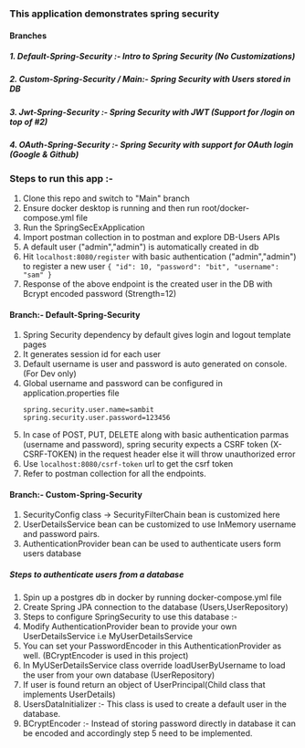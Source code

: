 ### This application demonstrates spring security 

#### Branches

##### 1. Default-Spring-Security :- Intro to Spring Security (No Customizations)
##### 2. Custom-Spring-Security / Main:- Spring Security with Users stored in DB 
##### 3. Jwt-Spring-Security :- Spring Security with JWT (Support for /login on top of #2)
##### 4. OAuth-Spring-Security :- Spring Security with support for OAuth login (Google & Github)

### Steps to run this app :- 

1. Clone this repo and switch to "Main" branch 
2. Ensure docker desktop is running and then run root/docker-compose.yml file 
3. Run the SpringSecExApplication
4. Import postman collection in to postman and explore DB-Users APIs
5. A default user ("admin","admin") is automatically created in db
6. Hit `localhost:8080/register`  with basic authentication ("admin","admin") to register a new user
   `{
   "id": 10,
   "password": "bit",
   "username": "sam"
   }`
7. Response of the above endpoint is the created user in the DB with Bcrypt encoded password (Strength=12)
#### Branch:- Default-Spring-Security
1. Spring Security dependency by default gives login and logout template pages 
2. It generates session id for each user
3. Default username is user and password is auto generated on console.(For Dev only)
4. Global username and password can be configured in application.properties file
    ```
    spring.security.user.name=sambit
    spring.security.user.password=123456
   ```
5. In case of POST, PUT, DELETE along with basic authentication parmas (username and password),
   spring security expects a CSRF token (X-CSRF-TOKEN) in the request header else it will throw unauthorized error
6. Use `localhost:8080/csrf-token` url to get the csrf token
7. Refer to postman collection for all the endpoints.

#### Branch:- Custom-Spring-Security
1. SecurityConfig class -> SecurityFilterChain bean is customized here
2. UserDetailsService bean can be customized to use InMemory username and password pairs.
3. AuthenticationProvider bean can be used to authenticate users form users database

##### Steps to authenticate users from a database
1. Spin up a postgres db in docker by running docker-compose.yml file 
2. Create Spring JPA connection to the database (Users,UserRepository)
3. Steps to configure SpringSecurity to use this database :-
4. Modify AuthenticationProvider bean to provide your own UserDetailsService i.e MyUserDetailsService
5. You can set your PasswordEncoder in this AuthenticationProvider as well. (BCryptEncoder is used in this project)
6. In MyUSerDetailsService class override loadUserByUsername to load the user from your own database (UserRepository)
7. If user is found return an object of UserPrincipal(Child class that implements UserDetails)
8. UsersDataInitializer :- This class is used to create a default user in the database.
9. BCryptEncoder :- Instead of storing password directly in database it can be encoded and accordingly step 5 need to be implemented. 